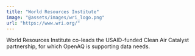 ```yaml
---
title: "World Resources Institute"
image: "@assets/images/wri_logo.png"
url: "https://www.wri.org/"
---
```


World Resources Institute co-leads the USAID-funded Clean Air Catalyst partnership, for which OpenAQ is supporting data needs.
